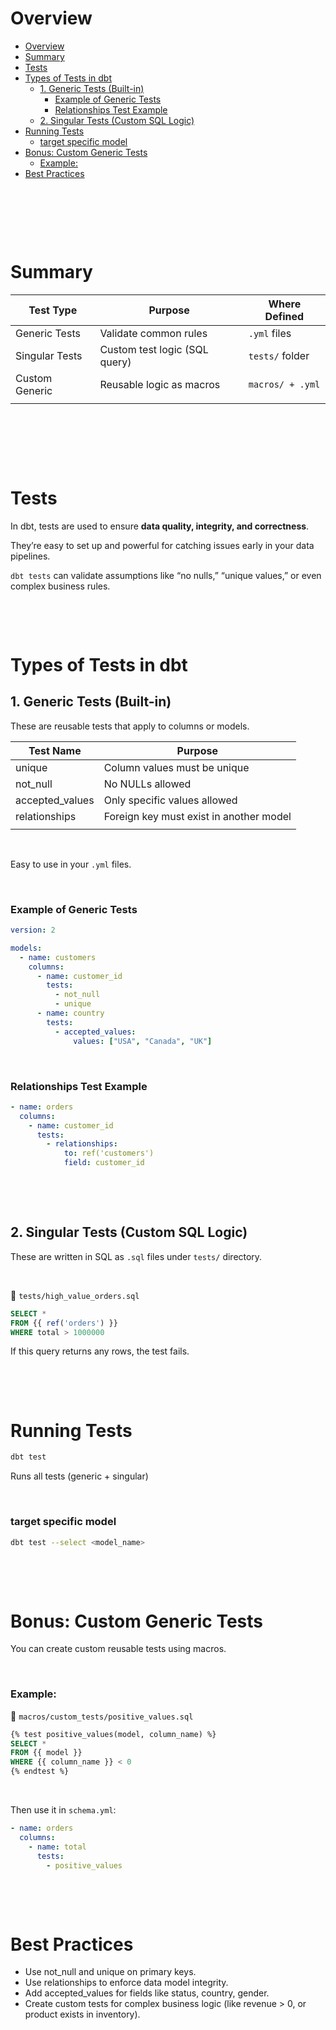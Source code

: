 # Overview

- [Overview](#overview)
- [Summary](#summary)
- [Tests](#tests)
- [Types of Tests in dbt](#types-of-tests-in-dbt)
  - [1. Generic Tests (Built-in)](#1-generic-tests-built-in)
    - [Example of Generic Tests](#example-of-generic-tests)
    - [Relationships Test Example](#relationships-test-example)
  - [2. Singular Tests (Custom SQL Logic)](#2-singular-tests-custom-sql-logic)
- [Running Tests](#running-tests)
  - [target specific model](#target-specific-model)
- [Bonus: Custom Generic Tests](#bonus-custom-generic-tests)
  - [Example:](#example)
- [Best Practices](#best-practices)

&nbsp;

&nbsp;

&nbsp;

# Summary

| Test Type      | Purpose                       | Where Defined    |
| -------------- | ----------------------------- | ---------------- |
| Generic Tests  | Validate common rules         | `.yml` files     |
| Singular Tests | Custom test logic (SQL query) | `tests/` folder  |
| Custom Generic | Reusable logic as macros      | `macros/ + .yml` |
|                |                               |                  |

&nbsp;

&nbsp;

&nbsp;

# Tests

In dbt, tests are used to ensure **data quality, integrity, and correctness**.

They’re easy to set up and powerful for catching issues early in your data pipelines.

`dbt tests` can validate assumptions like “no nulls,” “unique values,” or even complex business rules.

&nbsp;

&nbsp;

# Types of Tests in dbt

## 1. Generic Tests (Built-in)

These are reusable tests that apply to columns or models.

| Test Name       | Purpose                                 |
| --------------- | --------------------------------------- |
| unique          | Column values must be unique            |
| not_null        | No NULLs allowed                        |
| accepted_values | Only specific values allowed            |
| relationships   | Foreign key must exist in another model |
|                 |                                         |

&nbsp;

Easy to use in your `.yml` files.

&nbsp;

### Example of Generic Tests

```yml
version: 2

models:
  - name: customers
    columns:
      - name: customer_id
        tests:
          - not_null
          - unique
      - name: country
        tests:
          - accepted_values:
              values: ["USA", "Canada", "UK"]
```

&nbsp;

### Relationships Test Example

```yml
- name: orders
  columns:
    - name: customer_id
      tests:
        - relationships:
            to: ref('customers')
            field: customer_id
```

&nbsp;

&nbsp;

## 2. Singular Tests (Custom SQL Logic)

These are written in SQL as `.sql` files under `tests/` directory.

&nbsp;

📁 `tests/high_value_orders.sql`

```sql
SELECT *
FROM {{ ref('orders') }}
WHERE total > 1000000
```

If this query returns any rows, the test fails.

&nbsp;

&nbsp;

# Running Tests

```bash
dbt test
```

Runs all tests (generic + singular)

&nbsp;

### target specific model

```bash
dbt test --select <model_name>
```

&nbsp;

&nbsp;

# Bonus: Custom Generic Tests

You can create custom reusable tests using macros.

&nbsp;

### Example:

📁 `macros/custom_tests/positive_values.sql`

```sql
{% test positive_values(model, column_name) %}
SELECT *
FROM {{ model }}
WHERE {{ column_name }} < 0
{% endtest %}
```

&nbsp;

Then use it in `schema.yml`:

```yml
- name: orders
  columns:
    - name: total
      tests:
        - positive_values
```

&nbsp;

&nbsp;

# Best Practices

- Use not_null and unique on primary keys.
- Use relationships to enforce data model integrity.
- Add accepted_values for fields like status, country, gender.
- Create custom tests for complex business logic (like revenue > 0, or product exists in inventory).

&nbsp;

&nbsp;

&nbsp;

&nbsp;
